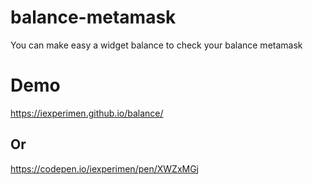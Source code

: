 # balance-metamask
You can make easy a widget balance to check your balance metamask

# Demo
https://iexperimen.github.io/balance/

## Or
https://codepen.io/iexperimen/pen/XWZxMGj
